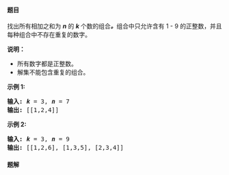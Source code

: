 #### 题目
<p>找出所有相加之和为&nbsp;<em><strong>n</strong> </em>的&nbsp;<strong><em>k&nbsp;</em></strong>个数的组合<strong><em>。</em></strong>组合中只允许含有 1 -&nbsp;9 的正整数，并且每种组合中不存在重复的数字。</p>

<p><strong>说明：</strong></p>

<ul>
	<li>所有数字都是正整数。</li>
	<li>解集不能包含重复的组合。&nbsp;</li>
</ul>

<p><strong>示例 1:</strong></p>

<pre><strong>输入:</strong> <em><strong>k</strong></em> = 3, <em><strong>n</strong></em> = 7
<strong>输出:</strong> [[1,2,4]]
</pre>

<p><strong>示例 2:</strong></p>

<pre><strong>输入:</strong> <em><strong>k</strong></em> = 3, <em><strong>n</strong></em> = 9
<strong>输出:</strong> [[1,2,6], [1,3,5], [2,3,4]]
</pre>


 #### 题解